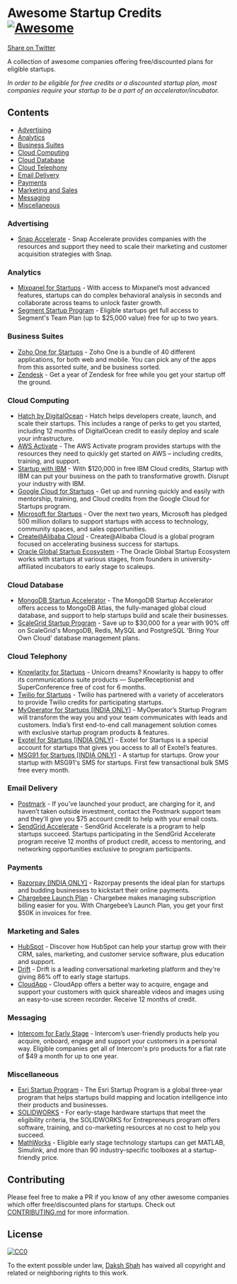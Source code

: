 # Awesome Startup Credits [![Awesome](https://cdn.rawgit.com/sindresorhus/awesome/d7305f38d29fed78fa85652e3a63e154dd8e8829/media/badge.svg)](https://github.com/sindresorhus/awesome)

[Share on Twitter](https://twitter.com/intent/tweet?text=Check%20out%20Awesome%20Startup%20Credits%E2%80%94A%20collection%20of%20awesome%20companies%20offering%20free/discounted%20plans%20for%20eligible%20startups!%20https%3A//github.com/dakshshah96/awesome-startup-credits)

A collection of awesome companies offering free/discounted plans for eligible startups.

*In order to be eligible for free credits or a discounted startup plan, most companies require your startup to be a part of an accelerator/incubator.*

## Contents

- [Advertising](#advertising)
- [Analytics](#analytics)
- [Business Suites](#business-suites)
- [Cloud Computing](#cloud-computing)
- [Cloud Database](#cloud-database)
- [Cloud Telephony](#cloud-telephony)
- [Email Delivery](#email-delivery)
- [Payments](#payments)
- [Marketing and Sales](#marketing-and-sales)
- [Messaging](#messaging)
- [Miscellaneous](#miscellaneous)

### Advertising

- [Snap Accelerate](https://developers.snapchat.com/accelerate/) - Snap Accelerate provides companies with the resources and support they need to scale their marketing and customer acquisition strategies with Snap.

### Analytics

- [Mixpanel for Startups](https://mixpanel.com/startups/) - With access to Mixpanel’s most advanced features, startups can do complex behavioral analysis in seconds and  collaborate across teams to unlock faster growth.
- [Segment Startup Program](https://segment.com/industry/startups/) - Eligible startups get full access to Segment's Team Plan (up to $25,000 value) free for up to two years.

### Business Suites

- [Zoho One for Startups](https://www.zoho.com/one/startups.html) - Zoho One is a bundle of 40 different applications, for both web and mobile. You can pick any of the apps from this assorted suite, and be business sorted.
- [Zendesk](https://www.zendesk.com/startups/) - Get a year of Zendesk for free while you get your startup off the ground.
  
### Cloud Computing

- [Hatch by DigitalOcean](https://www.digitalocean.com/hatch/) - Hatch helps developers create, launch, and scale their startups. This includes a range of perks to get you started, including 12 months of DigitalOcean credit to easily deploy and scale your infrastructure.
- [AWS Activate](https://aws.amazon.com/activate/) - The AWS Activate program provides startups with the resources they need to quickly get started on AWS – including credits, training, and support.
- [Startup with IBM](https://developer.ibm.com/startups/) - With $120,000 in free IBM Cloud credits, Startup with IBM can 
put your business on the path to transformative growth. Disrupt your industry with IBM.
- [Google Cloud for Startups](https://cloud.google.com/developers/startups/) - Get up and running quickly and easily with mentorship, training, and Cloud credits from the Google Cloud for Startups program.
- [Microsoft for Startups](https://startups.microsoft.com/en-us/) - Over the next two years, Microsoft has pledged 500 million dollars to support startups with access to technology, community spaces, and sales opportunities.
- [Create@Alibaba Cloud](https://www.alibabacloud.com/startup) - Create@Alibaba Cloud is a global program focused on accelerating business success for startups.
- [Oracle Global Startup Ecosystem](https://www.oracle.com/startup/) - The Oracle Global Startup Ecosystem works with startups at various stages, from founders in university-affiliated incubators to early stage to scaleups.

### Cloud Database

- [MongoDB Startup Accelerator](https://www.mongodb.com/startup-accelerator) - The MongoDB Startup Accelerator offers access to MongoDB Atlas, the fully-managed global cloud database, and support to help startups build and scale their businesses.
- [ScaleGrid Startup Program](https://scalegrid.io/pricing/offers/startup-program.html) - Save up to $30,000 for a year with 90% off on ScaleGrid's MongoDB, Redis, MySQL and PostgreSQL 'Bring Your Own Cloud' database management plans.

### Cloud Telephony

- [Knowlarity for Startups](https://www.knowlarity.com/startups/) - Unicorn dreams? Knowlarity is happy to offer its communications suite products — SuperReceptionist and SuperConference free of cost for 6 months.
- [Twilio for Startups](https://ahoy.twilio.com/startup) - Twilio has partnered with a variety of accelerators to provide Twilio credits for participating startups.
- [MyOperator for Startups [INDIA ONLY]](https://myoperator.co/startup-program) - MyOperator’s Startup Program will transform the way you and your team communicates with leads and customers. India’s first end-to-end call management solution comes with exclusive startup program products & features.
- [Exotel for Startups [INDIA ONLY]](https://exotel.com/cloud-telephony-for-startups/) - Exotel for Startups is a special account for startups that gives you access to all of Exotel’s features.
- [MSG91 for Startups [INDIA ONLY]](https://msg91.com/startups/) - A startup for startups. Grow your startup with MSG91's SMS for startups. First few transactional bulk SMS free every month.

### Email Delivery

- [Postmark](https://postmarkapp.com/for/bootstrapped-startups#pricing) - If you’ve launched your product, are charging for it, and haven’t taken outside investment, contact the Postmark support team and they'll give you $75 account credit to help with your email costs.
- [SendGrid Accelerate](https://sendgrid.com/accelerate/) - SendGrid Accelerate is a program to help startups succeed. Startups participating in the SendGrid Accelerate program receive 12 months of product credit, access to mentoring, and networking opportunities exclusive to program participants.

### Payments

- [Razorpay [INDIA ONLY]](https://docs.google.com/forms/d/e/1FAIpQLScIxDEITVh8no-_tFtaakI8Jql-Q9SXWEJ_iKW16DVWqfbeBw/viewform) - Razorpay presents the ideal plan for startups and budding businesses to kickstart their online payments.
- [Chargebee Launch Plan](https://www.chargebee.com/launch/) - Chargebee makes managing subscription billing easier for you. With Chargebee’s Launch Plan, you get your first $50K in invoices for free.

### Marketing and Sales

- [HubSpot](https://www.hubspot.com/startups) - Discover how HubSpot can help your startup grow with their CRM, sales, marketing, and customer service software, plus education and support.
- [Drift](https://www.drift.com/startups/) - Drift is a leading conversational marketing platform and they're giving 86% off to early stage startups.
- [CloudApp](https://www.getcloudapp.com/startups) - CloudApp offers a better way to acquire, engage and support your customers with quick shareable videos and images using an easy-to-use screen recorder. Receive 12 months of credit.

### Messaging

- [Intercom for Early Stage](https://www.intercom.com/early-stage) - Intercom’s user-friendly products help you acquire, onboard, engage and support your customers in a personal way. Eligible companies get all of Intercom's pro products for a flat rate of $49 a month for up to one year.

### Miscellaneous

- [Esri Startup Program](https://www.esri.com/en-us/about/esri-partner-network/our-partners/esri-startup-program) - The Esri Startup Program is a global three-year program that helps startups build mapping and location intelligence into their products and businesses.
- [SOLIDWORKS](https://www.solidworks.com/solution/business-segments/entrepreneurs-startups) - For early-stage hardware startups that meet the eligibility criteria, the SOLIDWORKS for Entrepreneurs program offers software, training, and co-marketing resources at no cost to help you succeed.
- [MathWorks](https://in.mathworks.com/products/startups.html) - Eligible early stage technology startups can get MATLAB, Simulink, and more than 90 industry-specific toolboxes at a startup-friendly price.

## Contributing

Please feel free to make a PR if you know of any other awesome companies which offer free/discounted plans for startups. Check out [CONTRIBUTING.md](CONTRIBUTING.md) for more information.

## License

[![CC0](http://mirrors.creativecommons.org/presskit/buttons/88x31/svg/cc-zero.svg)](https://creativecommons.org/publicdomain/zero/1.0/)

To the extent possible under law, [Daksh Shah](https://daksh.me) has waived all copyright and related or neighboring rights to this work.
